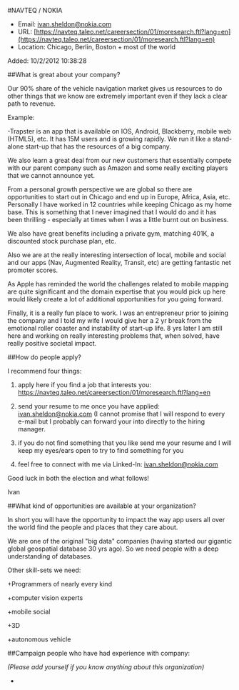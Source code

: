 
#NAVTEQ / NOKIA

* Email: [ivan.sheldon@nokia.com](mailto:ivan.sheldon@nokia.com)
* URL: [https://navteq.taleo.net/careersection/01/moresearch.ftl?lang=en](https://navteq.taleo.net/careersection/01/moresearch.ftl?lang=en)
* Location: Chicago, Berlin, Boston + most of the world

Added: 10/2/2012 10:38:28

##What is great about your company?

Our 90% share of the vehicle navigation market gives us resources to do other things that we know are extremely important even if they lack a clear path to revenue.  



Example: 



-Trapster is an app that is available on IOS, Android, Blackberry, mobile web (HTML5), etc.  It has 15M users and is growing rapidly.  We run it like a stand-alone start-up that has the resources of a big company.



We also learn a great deal from our new customers that essentially compete with our parent company such as Amazon and some really exciting players that we cannot announce yet. 



From a personal growth perspective we are global so there are opportunities to start out in Chicago and end up in Europe, Africa, Asia, etc.   Personally I have worked in 12 countries while keeping Chicago as my home base.  This is something that I never imagined that I would do and it has been thrilling - especially at times when I was a little burnt out on business.



We also have great benefits including a private gym, matching 401K, a discounted stock purchase plan, etc. 



Also we are at the really interesting intersection of local, mobile and social and our apps (Nav, Augmented Reality, Transit, etc) are getting fantastic net promoter scores.



As Apple has reminded the world the challenges related to mobile mapping are quite significant and the domain expertise that you would pick up here would likely create a lot of additional opportunities for you going forward. 



Finally, it is a really fun place to work.  I was an entrepreneur prior to joining the company and I told my wife I would give her a 2 yr break from the emotional roller coaster and instability of start-up life.  8 yrs later I am still here and working on really interesting problems that, when solved, have really positive societal impact. 

 

##How do people apply?

I recommend four things:



1) apply here if you find a job that interests you: https://navteq.taleo.net/careersection/01/moresearch.ftl?lang=en



2) send your resume to me once you have applied: ivan.sheldon@nokia.com  (I cannot promise that I will respond to every e-mail but I probably can forward your into directly to the hiring manager. 



3) if you do not find something that you like send me your resume and I will keep my eyes/ears open to try to find something for you



4) feel free to connect with me via Linked-In: ivan.sheldon@nokia.com



Good luck in both the election and what follows!



Ivan

##What kind of opportunities are available at your organization?

In short you will have the opportunity to impact the way app users all over the world find the people and places that they care about.



We are one of the original "big data" companies (having started our gigantic global geospatial database 30 yrs ago).  So we need people with a deep understanding of databases.



Other skill-sets we need:



+Programmers of nearly every kind

+computer vision experts

+mobile social

+3D

+autonomous vehicle







##Campaign people who have had experience with company:

*(Please add yourself if you know anything about this organization)*

* 


    